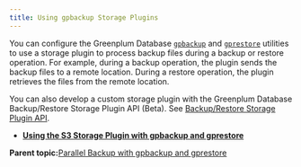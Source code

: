 ```yaml
---
title: Using gpbackup Storage Plugins 
---
```


You can configure the Greenplum Database [`gpbackup`](../../utility_guide/ref/gpbackup.html) and [`gprestore`](../../utility_guide/ref/gprestore.html) utilities to use a storage plugin to process backup files during a backup or restore operation. For example, during a backup operation, the plugin sends the backup files to a remote location. During a restore operation, the plugin retrieves the files from the remote location.

You can also develop a custom storage plugin with the Greenplum Database Backup/Restore Storage Plugin API \(Beta\). See [Backup/Restore Storage Plugin API](backup-plugin-api.html).

-   **[Using the S3 Storage Plugin with gpbackup and gprestore](../managing/backup-s3-plugin.html)**  


**Parent topic:**[Parallel Backup with gpbackup and gprestore](../managing/backup-gpbackup.html)

